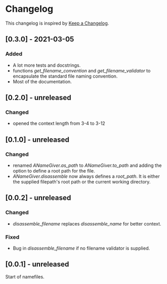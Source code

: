 # Changelog
This changelog is inspired by [Keep a Changelog](https://keepachangelog.com/en/1.0.0/).

## [0.3.0] - 2021-03-05
### Added
- A lot more tests and docstrings.
- functions *get_filename_convention* and *get_filename_validator* to encapsulate
  the standard file naming convention.
- Most of the documentation.

## [0.2.0] - unreleased
### Changed
- opened the context length from 3-4 to 3-12

## [0.1.0] - unreleased
### Changed
- renamed *ANameGiver.as_path* to *ANameGiver.to_path* and adding the option to
  define a root path for the file.
- *ANameGiver.disassemble* now always defines a *root_path*. It is either the supplied
  filepath's root path or the current working directory.

## [0.0.2] - unreleased
### Changed
- *disassemble_filename* replaces *disassemble_name* for better context.

### Fixed
- Bug in *disassemble_filename* if no filename validator is supplied. 

## [0.0.1] - unreleased
Start of namefiles.